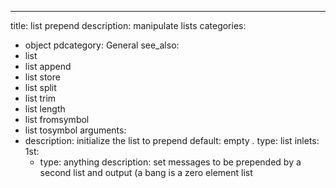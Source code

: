 ---
title: list prepend
description: manipulate lists
categories:
- object
pdcategory: General
see_also:
- list
- list append
- list store
- list split
- list trim
- list length
- list fromsymbol
- list tosymbol
arguments:
- description: initialize the list to prepend 
  default: empty
.
  type: list
inlets:
  1st:
  - type: anything
    description: set messages to be prepended by a second list and output (a bang
      is a zero element list